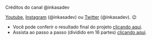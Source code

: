   Créditos do canal @inkasadev

 [Youtube](https://youtube.com/inkasadev), 
 [Instagram](https://www.instagram.com/inkasadev/) (@inkasadev) ou 
 [Twitter](https://twitter.com/inkasadev) (@inkasadev). 😉

 - Você pode conferir o resultado final do projeto [clicando aqui](https://covidbrasil.surge.sh/).
- Assista ao passo a passo (dividido em 16 partes) [clicando aqui](https://www.youtube.com/playlist?list=PL28O_hEAqjAtrzJJXD7rwqKoovujTpTwX).
